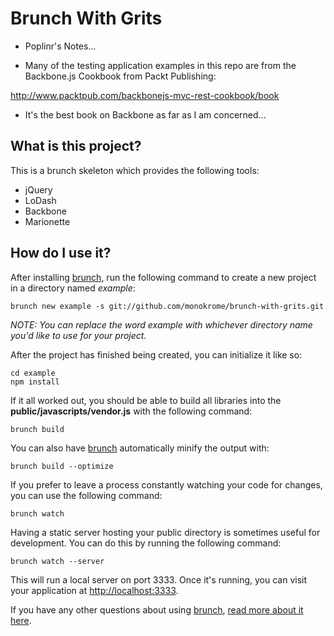 Brunch With Grits
=================

* Poplinr's Notes...

* Many of the testing application examples in this repo are from the Backbone.js Cookbook from Packt Publishing:

http://www.packtpub.com/backbonejs-mvc-rest-cookbook/book

* It's the best book on Backbone as far as I am concerned...

What is this project?
--------------------

This is a brunch skeleton which provides the following tools:

- jQuery
- LoDash
- Backbone
- Marionette

How do I use it?
----------------

After installing [brunch][brunch], run the following command to create a new
project in a directory named *example*:

    brunch new example -s git://github.com/monokrome/brunch-with-grits.git

*NOTE: You can replace the word example with whichever directory name you'd
like to use for your project.*

After the project has finished being created, you can initialize
it like so:

    cd example
    npm install

If it all worked out, you should be able to build all libraries into the
**public/javascripts/vendor.js** with the following command:

    brunch build

You can also have [brunch][brunch] automatically minify the output with:

    brunch build --optimize

If you prefer to leave a process constantly watching your code for changes,
you can use the following command:

    brunch watch

Having a static server hosting your public directory is sometimes useful for
development. You can do this by running the following command:

    brunch watch --server

This will run a local server on port 3333. Once it's running, you can visit
your application at [http://localhost:3333](http://localhost:3333).

If you have any other questions about using [brunch][brunch], [read more
about it here][brunch].

[brunch]: http://brunch.io "http://brunch.io"
